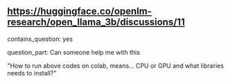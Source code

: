 ## https://huggingface.co/openlm-research/open_llama_3b/discussions/11

contains_question: yes

question_part: Can someone help me with this 
 
"How to run above codes on colab, means... CPU or GPU and what libraries needs to install?"